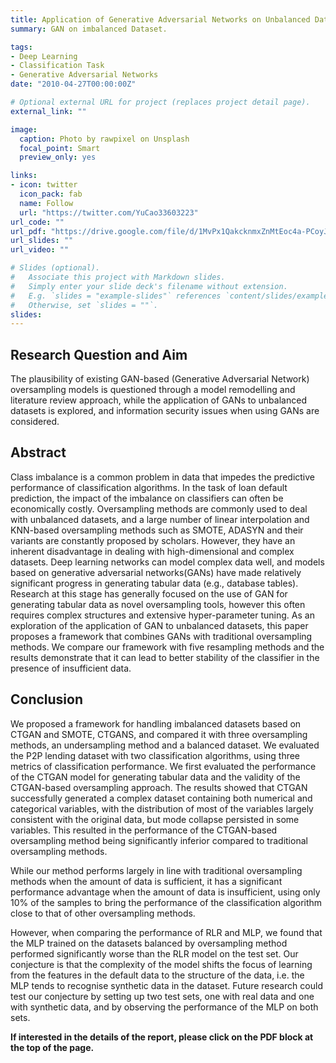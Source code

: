 ```yaml
---
title: Application of Generative Adversarial Networks on Unbalanced Dataset
summary: GAN on imbalanced Dataset.

tags:
- Deep Learning
- Classification Task
- Generative Adversarial Networks
date: "2010-04-27T00:00:00Z"

# Optional external URL for project (replaces project detail page).
external_link: ""

image:
  caption: Photo by rawpixel on Unsplash
  focal_point: Smart
  preview_only: yes

links:
- icon: twitter
  icon_pack: fab
  name: Follow
  url: "https://twitter.com/YuCao33603223"
url_code: ""
url_pdf: "https://drive.google.com/file/d/1MvPx1QakcknmxZnMtEoc4a-PCoyJyod5/view?usp=sharing"
url_slides: ""
url_video: ""

# Slides (optional).
#   Associate this project with Markdown slides.
#   Simply enter your slide deck's filename without extension.
#   E.g. `slides = "example-slides"` references `content/slides/example-slides.md`.
#   Otherwise, set `slides = ""`.
slides: 
---
```

## Research Question and Aim
The plausibility of existing GAN-based (Generative Adversarial Network) oversampling models is questioned through a model remodelling and literature review approach, while the application of GANs to unbalanced datasets is explored, and information security issues when using GANs are considered.

## Abstract
Class imbalance is a common problem in data that impedes the predictive performance of classification algorithms. In the task of loan default prediction, the impact of the imbalance on classifiers can often be economically costly. Oversampling methods are commonly used to deal with unbalanced datasets, and a large number of linear interpolation and KNN-based oversampling methods such as SMOTE, ADASYN and their variants are constantly proposed by scholars. However, they have an inherent disadvantage in dealing with high-dimensional and complex datasets. Deep learning networks can model complex data well, and models based on generative adversarial networks(GANs) have made relatively significant progress in generating tabular data  (e.g., database tables). Research at this stage has generally focused on the use of GAN for generating tabular data as novel oversampling tools, however this often requires complex structures and extensive hyper-parameter tuning. As an exploration of the application of GAN to unbalanced datasets, this paper proposes a framework that combines GANs with traditional oversampling methods. We compare our framework with five resampling methods and the results demonstrate that it can lead to better stability of the classifier in the presence of insufficient data.

## Conclusion
We proposed a framework for handling imbalanced datasets based on CTGAN and SMOTE, CTGANS, and compared it with three oversampling methods, an undersampling method and a balanced dataset. We evaluated the P2P lending dataset with two classification algorithms, using three metrics of classification performance. We first evaluated the performance of the CTGAN model for generating tabular data and the validity of the CTGAN-based oversampling approach. The results showed that CTGAN successfully generated a complex dataset containing both numerical and categorical variables, with the distribution of most of the variables largely consistent with the original data, but mode collapse persisted in some variables. This resulted in the performance of the CTGAN-based oversampling method being significantly inferior compared to traditional oversampling methods.

While our method performs largely in line with traditional oversampling methods when the amount of data is sufficient, it has a significant performance advantage when the amount of data is insufficient, using only 10% of the samples to bring the performance of the classification algorithm close to that of other oversampling methods.

However, when comparing the performance of RLR and MLP, we found that the MLP trained on the datasets balanced by oversampling method performed significantly worse than the RLR model on the test set. Our conjecture is that the complexity of the model shifts the focus of learning from the features in the default data to the structure of the data, i.e. the MLP tends to recognise synthetic data in the dataset. Future research could test our conjecture by setting up two test sets, one with real data and one with synthetic data, and by observing the performance of the MLP on both sets.

**If interested in the details of the report, please click on the PDF block at the top of the page.**
